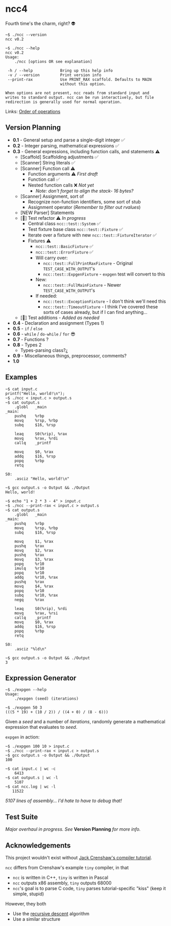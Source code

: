 # ncc4

Fourth time's the charm, right? 👽

```
~$ ./ncc --version
ncc v0.2
```
```
~$ ./ncc --help
ncc v0.2
Usage:
	./ncc [options OR see explanation]

 -h / --help            Bring up this help info
 -v / --version         Print version info
 --print-rax            Use PRINT_RAX scaffold. Defaults to MAIN
                        without this option.

When options are not present, ncc reads from standard input and
writes to standard output. ncc can be run interactively, but file
redirection is generally used for normal operation.
```

Links: [Order of operations](https://en.cppreference.com/w/c/language/operator_precedence)

## Version Planning

* **0.1** - General setup and parse a single-digit integer ✅
* **0.2** - Integer parsing, mathematical expressions ✅
* **0.3** - General expressions, including function calls, and statements ⚠️
    * [Scaffold] Scaffolding adjustments ✅
    * [Scanner] String literals ✅
    * [Scanner] Function call ⚠️
        * Function arguments ⚠️ _First draft_
        * Function call ✅
        * Nested function calls ❌ _Not yet_
            * _Note: don't forget to align the stack- 16 bytes?_
    * [Scanner] Assignment, sort of
        * Recognize non-function identifiers, some sort of stub
        * Assignment operator (_Remember to filter out rvalues_)
    * [NEW Parser] Statements
    * [🧪] Test refactor ⚠️ _In progress_
        * Central class `ncc::test::System` ✅
        * Test fixture base class `ncc::test::Fixture` ✅
        * Iterate over a fixture with new `ncc::test::FixtureIterator` ✅
        * Fixtures ⚠️
            * `ncc::test::BasicFixture` ✅
            * `ncc::test::ErrorFixture` ✅
            * Will carry over:
                * `ncc::test::FullPrintRaxFixture` - Original `TEST_CASE_WITH_OUTPUT`'s
                * `ncc::test::ExpgenFixture` - `expgen` test will convert to this
            * New:
                * `ncc::test::FullMainFixture` - Newer `TEST_CASE_WITH_OUTPUT`'s
            * If needed:
                * `ncc::test::ExceptionFixture` - I don't think we'll need this
                * `ncc::test::TimeoutFixture` - I think I've covered these sorts of cases already, but if I can find anything...
    * [🧪] Test additions - _Added as needed_
* **0.4** - Declaration and assignment (Types 1)
* **0.5** - `if` / `else`
* **0.6** - `while` / `do-while` / `for` 😎
* **0.7** - Functions ?
* **0.8** - Types 2
    * Types-parsing class?¿
* **0.9** - Miscellaneous things, preprocessor, comments?
* **1.0**

## Examples

```
~$ cat input.c
printf("Hello, world!\n");
~$ ./ncc < input.c > output.s
~$ cat output.s
    .globl   _main
_main:
    pushq    %rbp
    movq     %rsp, %rbp
    subq     $16, %rsp

    leaq     S0(%rip), %rax
    movq     %rax, %rdi
    callq    _printf

    movq     $0, %rax
    addq     $16, %rsp
    popq     %rbp
    retq

S0:
    .asciz "Hello, world!\n"

~$ gcc output.s -o Output && ./Output
Hello, world!
```

```
~$ echo "1 + 2 * 3 - 4" > input.c
~$ ./ncc --print-rax < input.c > output.s
~$ cat output.s
    .globl   _main
_main:
    pushq    %rbp
    movq     %rsp, %rbp
    subq     $16, %rsp

    movq     $1, %rax
    pushq    %rax
    movq     $2, %rax
    pushq    %rax
    movq     $3, %rax
    popq     %r10
    imulq    %r10
    popq     %r10
    addq     %r10, %rax
    pushq    %rax
    movq     $4, %rax
    popq     %r10
    subq     %r10, %rax
    negq     %rax

    leaq     S0(%rip), %rdi
    movq     %rax, %rsi
    callq    _printf
    movq     $0, %rax
    addq     $16, %rsp
    popq     %rbp
    retq

S0:
    .asciz "%ld\n"

~$ gcc output.s -o Output && ./Output
3
```

## Expression Generator

```
~$ ./expgen --help
Usage:
    ./expgen (seed) (iterations)

~$ ./expgen 50 3
(((5 * 19) + (10 / 2)) / ((4 + 0) / (8 - 6)))
```

Given a _seed_ and a number of _iterations_, randomly generate a mathematical expression that evaluates to _seed_.

`expgen` in action:
```
~$ ./expgen 100 10 > input.c
~$ ./ncc --print-rax < input.c > output.s
~$ gcc output.s -o Output && ./Output
100
```
```
~$ cat input.c | wc -c
    6413
~$ cat output.s | wc -l
    5107
~$ cat ncc.log | wc -l
   11522
```
_5107 lines of assembly... I'd hate to have to debug that!_

## Test Suite

_Major overhaul in progress. See_ **Version Planning** _for more info._

## Acknowledgements

This project wouldn't exist without [Jack Crenshaw's compiler tutorial](https://compilers.iecc.com/crenshaw/).

`ncc` differs from Crenshaw's example `tiny` compiler, in that
* `ncc` is written in C++, `tiny` is written in Pascal
* `ncc` outputs x86 assembly, `tiny` outputs 68000
* `ncc`'s goal is to parse C code, `tiny` parses tutorial-specific "kiss" (keep it simple, stupid)

However, they both
* Use the [recursive descent](https://en.wikipedia.org/wiki/Recursive_descent_parser) algorithm
* Use a similar structure
